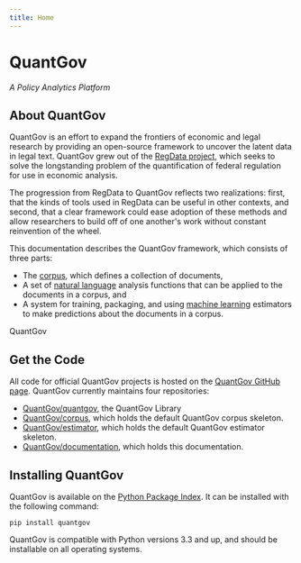 ```yaml
---
title: Home
---
```


# QuantGov

*A Policy Analytics Platform*

## About QuantGov

QuantGov is an effort to expand the frontiers of economic and legal
research by providing an open-source framework to uncover the latent
data in legal text. QuantGov grew out of the [RegData
project](https://quantgov.org/regdata), which seeks to solve the
longstanding problem of the quantification of federal regulation for use
in economic analysis.

The progression from RegData to QuantGov reflects two realizations:
first, that the kinds of tools used in RegData can be useful in other
contexts, and second, that a clear framework could ease adoption of
these methods and allow researchers to build off of one another's work
without constant reinvention of the wheel.

This documentation describes the QuantGov framework, which consists of
three parts:

- The [corpus](corpus.markdown), which defines a collection
of documents,
- A set of [natural language](nlp.markdown) analysis
functions that can be applied to the documents in a corpus, and
- A
system for training, packaging, and using [machine
learning](ml.markdown) estimators to make predictions about the
documents in a corpus.

QuantGov

## Get the Code

All code for official QuantGov projects is hosted on the [QuantGov
GitHub page](https://github.com/QuantGov). QuantGov currently maintains
four repositories:

-   [QuantGov/quantgov](https://github.com/QuantGov/quantgov), the
    QuantGov Library
-   [QuantGov/corpus](https://github.com/QuantGov/corpus), which holds
    the default QuantGov corpus skeleton.
-   [QuantGov/estimator](https://github.com/QuantGov/estimator), which
    holds the default QuantGov estimator skeleton.
-   [QuantGov/documentation](https://github.com/QuantGov/documentation),
    which holds this documentation.

## Installing QuantGov

QuantGov is available on the [Python Package
Index](https://pypi.org/project/quantgov/). It can be installed with the
following command:

``` {.bash}
pip install quantgov
```

QuantGov is compatible with Python versions 3.3 and up, and should be
installable on all operating systems.
